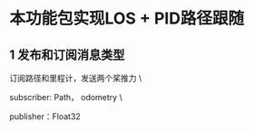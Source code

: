 # 本功能包实现LOS + PID路径跟随

## 1 发布和订阅消息类型

订阅路径和里程计，发送两个桨推力 \

subscriber: Path， odometry \

publisher：Float32